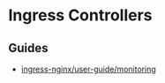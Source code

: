 # Ingress Controllers

## Guides

* [ingress-nginx/user-guide/monitoring](https://kubernetes.github.io/ingress-nginx/user-guide/monitoring/)